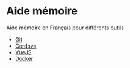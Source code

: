 # Aide mémoire

Aide mémoire en Français pour différents outils

* [Git](git/README.md)
* [Cordova](cordova/README.md)
* [VueJS](vuejs/README.md)
* [Docker](docker/README.md)
